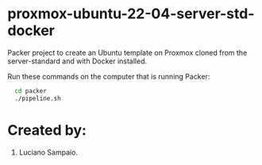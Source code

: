 # proxmox-ubuntu-22-04-server-std-docker
Packer project to create an Ubuntu template on Proxmox cloned from the server-standard and with Docker installed.

Run these commands on the computer that is running Packer:

```bash
  cd packer
  ./pipeline.sh
```

# Created by: 

1. Luciano Sampaio.
